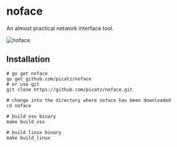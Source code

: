 # noface

An almost practical network interface tool.

![noface](https://i.imgur.com/YTnFXRg.gif)

## Installation

```shell
# go get noface
go get github.com/picatz/noface
# or use git
git clone https://github.com/picatz/noface.git

# change into the directory where noface has been downloaded
cd noface

# build osx binary
make build_osx

# build linux binary
make build_linux
```
